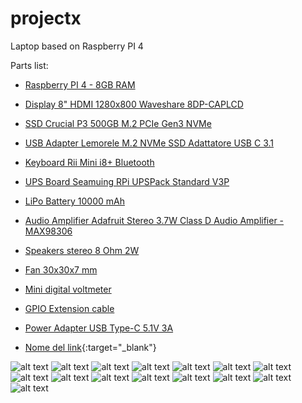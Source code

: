 # projectx
Laptop based on Raspberry PI 4

Parts list:
- [Raspberry PI 4 - 8GB RAM](https://www.amazon.it/dp/B0C9PQ9S5X/)
- [Display 8" HDMI 1280x800 Waveshare ‎8DP-CAPLCD](https://www.amazon.it/dp/B0BPMCTQQ8)
- [SSD Crucial P3 500GB M.2 PCIe Gen3 NVMe](https://www.amazon.it/dp/B0B25LQQPC)
- [USB Adapter Lemorele M.2 NVMe SSD Adattatore USB C 3.1](https://www.amazon.it/dp/B08TWWQ9ZS)
- [Keyboard Rii Mini i8+ Bluetooth](https://www.amazon.it/dp/B019WYC4SA)
- [UPS Board Seamuing RPi UPSPack Standard V3P](https://www.amazon.it/dp/B09BCWP79S)
- [LiPo Battery 10000 mAh](https://www.amazon.it/dp/B0953L98RK/)
- [Audio Amplifier Adafruit Stereo 3.7W Class D Audio Amplifier - MAX98306](https://www.amazon.it/dp/B00KLBTQPS/)
- [Speakers stereo 8 Ohm 2W](https://www.amazon.it/dp/B0BFQSSVL9/)
- [Fan 30x30x7 mm](https://www.amazon.it/dp/B07J5C16B9/)
- [Mini digital voltmeter](https://www.amazon.it/dp/B018KIX20I/)
- [GPIO Extension cable](https://www.amazon.it/dp/B08GSNT57M/)
- [Power Adapter USB Type-C 5.1V 3A](https://www.amazon.it/dp/B07TZ89BT7/)

- [Nome del link](http://www.alfredone.com){:target="_blank"}

![alt text](https://github.com/alfredone78/projectx/blob/main/pictures/001.jpg?raw=true)
![alt text](https://github.com/alfredone78/projectx/blob/main/pictures/002.jpg?raw=true)
![alt text](https://github.com/alfredone78/projectx/blob/main/pictures/003.jpg?raw=true)
![alt text](https://github.com/alfredone78/projectx/blob/main/pictures/004.jpg?raw=true)
![alt text](https://github.com/alfredone78/projectx/blob/main/pictures/005.jpg?raw=true)
![alt text](https://github.com/alfredone78/projectx/blob/main/pictures/006.jpg?raw=true)
![alt text](https://github.com/alfredone78/projectx/blob/main/pictures/007.jpg?raw=true)
![alt text](https://github.com/alfredone78/projectx/blob/main/pictures/008.jpg?raw=true)
![alt text](https://github.com/alfredone78/projectx/blob/main/pictures/009.jpg?raw=true)
![alt text](https://github.com/alfredone78/projectx/blob/main/pictures/010.jpg?raw=true)
![alt text](https://github.com/alfredone78/projectx/blob/main/pictures/011.jpg?raw=true)
![alt text](https://github.com/alfredone78/projectx/blob/main/pictures/012.jpg?raw=true)
![alt text](https://github.com/alfredone78/projectx/blob/main/pictures/013.jpg?raw=true)
![alt text](https://github.com/alfredone78/projectx/blob/main/pictures/014.jpg?raw=true)
![alt text](https://github.com/alfredone78/projectx/blob/main/pictures/015.jpg?raw=true)
